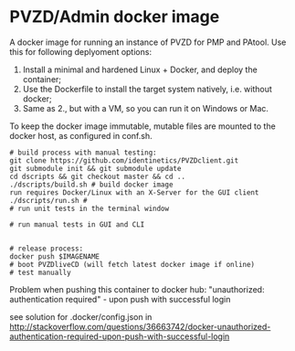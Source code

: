 PVZD/Admin docker image
=======================

A docker image for running an instance of PVZD for PMP and PAtool. Use this for
following deplyoment options:
1. Install a minimal and hardened Linux + Docker, and deploy the container;
2. Use the Dockerfile to install the target system natively, i.e. without docker;
3. Same as 2., but with a VM, so you can run it on Windows or Mac.

To keep the docker image immutable, mutable files are mounted to the docker 
host, as configured in conf.sh.

    # build process with manual testing: 
    git clone https://github.com/identinetics/PVZDclient.git
    git submodule init && git submodule update
    cd dscripts && git checkout master && cd .. 
    ./dscripts/build.sh # build docker image
    run requires Docker/Linux with an X-Server for the GUI client
    ./dscripts/run.sh # 
    # run unit tests in the terminal window
    
    # run manual tests in GUI and CLI
    
    
    # release process:
    docker push $IMAGENAME
    # boot PVZDliveCD (will fetch latest docker image if online)
    # test manually
      
    
Problem when pushing this container to docker hub:
"unauthorized: authentication required" - upon push with successful login

see solution for .docker/config.json in http://stackoverflow.com/questions/36663742/docker-unauthorized-authentication-required-upon-push-with-successful-login
